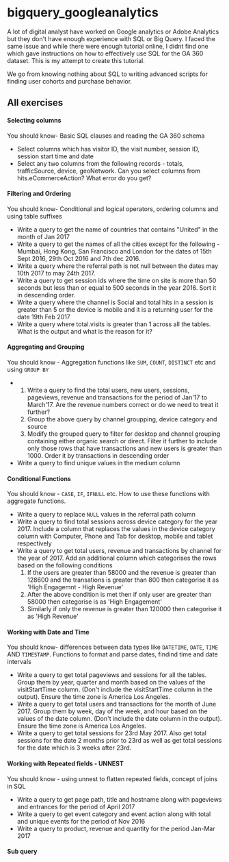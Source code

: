 # bigquery_googleanalytics
A lot of digital analyst have worked on Google analytics or Adobe Analytics but they don't have enough experience with SQL or Big Query. I faced the same issue and while there were enough tutorial online, I didnt find one which gave instructions on how to effectively use SQL for the GA 360 dataset. This is my attempt to create this tutorial.

We go from knowing nothing about SQL to writing advanced scripts for finding user cohorts and purchase behavior.

## All exercises
#### Selecting columns

You should know- Basic SQL clauses and reading the GA 360 schema

* Select columns which has visitor ID, the visit number, session ID, session start time and date
* Select any two columns from the following records - totals, trafficSource, device, geoNetwork. Can you select columns from hits.eCommerceAction? What error do you get?

#### Filtering and Ordering

You should know- Conditional and logical operators, ordering columns and using table suffixes

* Write a query to get the name of countries that contains "United" in the month of Jan 2017
* Write a query to get the names of all the cities except for the following - Mumbai, Hong Kong, San Francisco and London for the dates of 15th Sept 2016, 29th Oct 2016 and 7th dec 2016.
* Write a query where the referral path is not null between the dates may 10th 2017 to may 24th 2017. 
* Write a query to get session ids where the time on site is more than 50 seconds but less than or equal to 500 seconds in the year 2016. Sort it in descending order. 
* Write a query where the channel is Social and total hits in a session is greater than 5 or the device is mobile and it is a returning user for the date 19th Feb 2017
* Write a query where total.visits is greater than 1 across all the tables. What is the output and what is the reason for it?

#### Aggregating and Grouping

You should know - Aggregation functions like `SUM`, `COUNT`, `DISTINCT` etc and using `GROUP BY`

* 1. Write a query to find the total users, new users, sessions, pageviews, revenue and transactions for the period of Jan'17 to March'17. Are the revenue numbers correct or do we need to treat it further?
  2. Group the above query by channel groupping, device category and source
  3. Modify the grouped query to filter for desktop and channel grouping containing either organic search or direct. Filter it further to include only those rows that have transactions and new users is greater than 1000. Order it by transactions in descending order
* Write a query to find unique values in the medium column

#### Conditional Functions

You should know - `CASE`, `IF`, `IFNULL` etc. How to use these functions with aggregate functions.

* Write a query to replace `NULL` values in the referral path column
* Write a query to find total sessions across device category for the year 2017. Include a column that replaces the values in the device category column with Computer, Phone and Tab for desktop, mobile and tablet respectively
* Write a query to get total users, revenue and transactions by channel for the year of 2017. Add an additional column which categorises the rows based on the following conditions
  1. If the users are greater than 58000 and the revenue is greater than 128600 and the transations is greater than 800 then categorise it as 'High Engagemnt - High Revenue'
  2. After the above condition is met then if only user are greater than 58000 then categorise is as 'High Engagement'
  3. Similarly if only the revenue is greater than 120000 then categorise it as 'High Revenue'


#### Working with Date and Time

You should know- differences between data types like `DATETIME`, `DATE`, `TIME` AND `TIMESTAMP`. Functions to format and parse dates, findind time and date intervals

* Write a query to get total pageviews and sessions for all the tables. Group them by year, quarter and month based on the values of the visitStartTime column. (Don't include the visitStartTime column in the output). Ensure the time zone is America Los Angeles.
* Write a query to get total users and transactions for the month of June 2017. Group them by week, day of the week, and hour based on the values of the date column. (Don't include the date column in the output). Ensure the time zone is America Los Angeles.
* Write a query to get total sessions for 23rd May 2017. Also get total sessions for the date 2 months prior to 23rd as well as get total sessions for the date which is 3 weeks after 23rd.

#### Working with Repeated fields - UNNEST

You should know - using unnest to flatten repeated fields, concept of joins in SQL

* Write a query to get page path, title and hostname along with pageviews and entrances for the period of April 2017
* Write a query to get event category and event action along with total and unique events for the period of Nov 2016
* Write a query to product, revenue and quantity for the period Jan-Mar 2017

#### Sub query





































